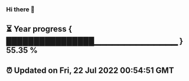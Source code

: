 ### Hi there 👋
⏳ Year progress { ████████████████▁▁▁▁▁▁▁▁▁▁▁▁▁▁ } 55.35 %
---
⏰ Updated on Fri, 22 Jul 2022 00:54:51 GMT
---
